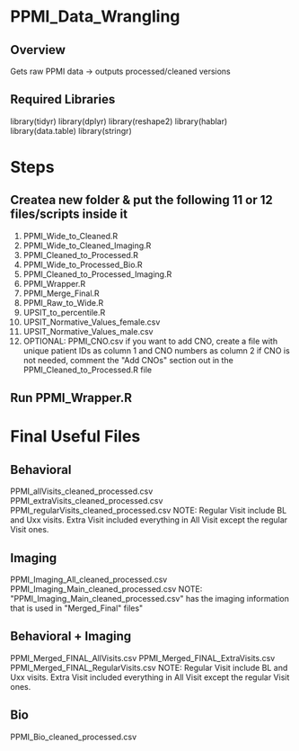 # PPMI_Data_Wrangling

## Overview
Gets raw PPMI data -> outputs processed/cleaned versions

## Required Libraries
library(tidyr)
library(dplyr)
library(reshape2)
library(hablar)
library(data.table)
library(stringr)

# Steps
## Createa new folder & put the following 11 or 12 files/scripts inside it
1. PPMI_Wide_to_Cleaned.R
2. PPMI_Wide_to_Cleaned_Imaging.R
3. PPMI_Cleaned_to_Processed.R
4. PPMI_Wide_to_Processed_Bio.R 
5. PPMI_Cleaned_to_Processed_Imaging.R
6. PPMI_Wrapper.R
7. PPMI_Merge_Final.R
8. PPMI_Raw_to_Wide.R
9. UPSIT_to_percentile.R
10. UPSIT_Normative_Values_female.csv 
11. UPSIT_Normative_Values_male.csv
12. OPTIONAL: PPMI_CNO.csv
        if you want to add CNO, create a file with unique patient IDs as column 1 and CNO numbers as column 2
        if CNO is not needed, comment the "Add CNOs" section out in the PPMI_Cleaned_to_Processed.R file

## Run PPMI_Wrapper.R

# Final Useful Files
## Behavioral
PPMI_allVisits_cleaned_processed.csv
PPMI_extraVisits_cleaned_processed.csv
PPMI_regularVisits_cleaned_processed.csv
NOTE: Regular Visit include BL and Uxx visits. Extra Visit included everything in All Visit except the regular Visit ones.

## Imaging
PPMI_Imaging_All_cleaned_processed.csv
PPMI_Imaging_Main_cleaned_processed.csv
NOTE: "PPMI_Imaging_Main_cleaned_processed.csv" has the imaging information that is used in "Merged_Final" files"

## Behavioral + Imaging
PPMI_Merged_FINAL_AllVisits.csv
PPMI_Merged_FINAL_ExtraVisits.csv
PPMI_Merged_FINAL_RegularVisits.csv
NOTE: Regular Visit include BL and Uxx visits. Extra Visit included everything in All Visit except the regular Visit ones.

## Bio
PPMI_Bio_cleaned_processed.csv
